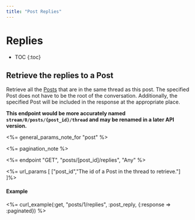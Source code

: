 ```yaml
---
title: "Post Replies"
---
```


# Replies

* TOC
{:toc}

## Retrieve the replies to a Post

Retrieve all the [Posts](/reference/resources/post/) that are in the same thread as this post. The specified Post does not have to be the root of the conversation. Additionally, the specified Post will be included in the response at the appropriate place.

**This endpoint would be more accurately named `stream/0/posts/{post_id}/thread` and may be renamed in a later API version.**

<%= general_params_note_for "post" %>

<%= pagination_note %>

<%= endpoint "GET", "posts/[post_id]/replies", "Any" %>

<%= url_params [
    ["post_id","The id of a Post in the thread to retrieve."]
]%>

#### Example

<%= curl_example(:get, "posts/1/replies", :post_reply, {:response => :paginated}) %>
